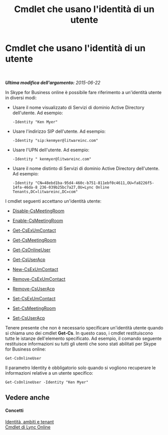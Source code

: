 ﻿---
title: Cmdlet che usano l'identità di un utente
TOCTitle: Cmdlet che usano l'identità di un utente
ms:assetid: be87409f-6372-4c70-91ac-6ef13dfbe65a
ms:mtpsurl: https://technet.microsoft.com/it-it/library/Dn362842(v=OCS.15)
ms:contentKeyID: 56269978
ms.date: 08/24/2015
mtps_version: v=OCS.15
ms.translationtype: HT
---

# Cmdlet che usano l'identità di un utente

 

_**Ultima modifica dell'argomento:** 2015-06-22_

In Skype for Business online è possibile fare riferimento a un'identità utente in diversi modi:

  - Usare il nome visualizzato di Servizi di dominio Active Directory dell'utente. Ad esempio:
    
        -Identity "Ken Myer"

  - Usare l'indirizzo SIP dell'utente. Ad esempio:
    
        -Identity "sip:kenmyer@litwareinc.com"

  - Usare l'UPN dell'utente. Ad esempio:
    
        -Identity " kenmyer@litwareinc.com"

  - Usare il nome distinto di Servizi di dominio Active Directory dell'utente. Ad esempio:
    
        -Identity "CN=48ebd1ba-95d4-460c-b751-811ebf0c4611,OU=fa8226f5-14fa-46da-8 236-039b25bc7a27,OU=Lync Online Tenants,DC=litwareinc,DC=com"

I cmdlet seguenti accettano un'identità utente:

  - [Disable-CsMeetingRoom](disable-csmeetingroom.md)

  - [Enable-CsMeetingRoom](enable-csmeetingroom.md)

  - [Get-CsExUmContact](get-csexumcontact.md)

  - [Get-CsMeetingRoom](get-csmeetingroom.md)

  - [Get-CsOnlineUser](get-csonlineuser.md)

  - [Get-CsUserAcp](get-csuseracp.md)

  - [New-CsExUmContact](new-csexumcontact.md)

  - [Remove-CsExUmContact](remove-csexumcontact.md)

  - [Remove-CsUserAcp](remove-csuseracp.md)

  - [Set-CsExUmContact](set-csexumcontact.md)

  - [Set-CsMeetingRoom](set-csmeetingroom.md)

  - [Set-CsUserAcp](set-csuseracp.md)

Tenere presente che non è necessario specificare un'identità utente quando si chiama uno dei cmdlet **Get-Cs**. In questo caso, i cmdlet restituiscono tutte le istanze dell'elemento specificato. Ad esempio, il comando seguente restituisce informazioni su tutti gli utenti che sono stati abilitati per Skype for Business online:

    Get-CsOnlineUser

Il parametro Identity è obbligatorio solo quando si vogliono recuperare le informazioni relative a un utente specifico:

    Get-CsOnlineUser -Identity "Ken Myer"

## Vedere anche

#### Concetti

[Identità, ambiti e tenant](identities-scopes-and-tenants-in-skype-for-business-online.md)  
[Cmdlet di Lync Online](the-skype-for-business-online-cmdlets.md)

